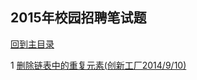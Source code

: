 ## 2015年校园招聘笔试题

[回到主目录](https://github.com/luofengmacheng/algorithms)

1 [删除链表中的重复元素(创新工厂2014/9/10)](https://github.com/luofengmacheng/algorithms/blob/master/2015_bishi/1.md)
